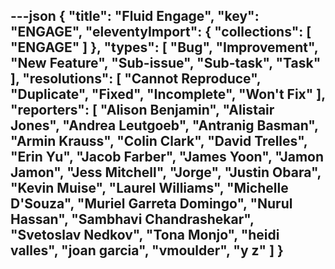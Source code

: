 ---json
{
  "title": "Fluid Engage",
  "key": "ENGAGE",
  "eleventyImport": {
    "collections": [
      "ENGAGE"
    ]
  },
  "types": [
    "Bug",
    "Improvement",
    "New Feature",
    "Sub-issue",
    "Sub-task",
    "Task"
  ],
  "resolutions": [
    "Cannot Reproduce",
    "Duplicate",
    "Fixed",
    "Incomplete",
    "Won't Fix"
  ],
  "reporters": [
    "Alison Benjamin",
    "Alistair Jones",
    "Andrea Leutgoeb",
    "Antranig Basman",
    "Armin Krauss",
    "Colin Clark",
    "David Trelles",
    "Erin Yu",
    "Jacob Farber",
    "James Yoon",
    "Jamon Jamon",
    "Jess Mitchell",
    "Jorge",
    "Justin Obara",
    "Kevin Muise",
    "Laurel Williams",
    "Michelle D'Souza",
    "Muriel Garreta Domingo",
    "Nurul Hassan",
    "Sambhavi Chandrashekar",
    "Svetoslav Nedkov",
    "Tona Monjo",
    "heidi valles",
    "joan garcia",
    "vmoulder",
    "y z"
  ]
}
---
        